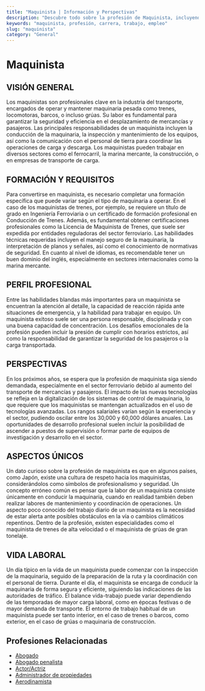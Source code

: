 ```yaml
---
title: "Maquinista | Información y Perspectivas"
description: "Descubre todo sobre la profesión de Maquinista, incluyendo responsabilidades, requisitos y oportunidades."
keywords: "maquinista, profesión, carrera, trabajo, empleo"
slug: "maquinista"
category: "General"
---
```


# Maquinista

## VISIÓN GENERAL

Los maquinistas son profesionales clave en la industria del transporte, encargados de operar y mantener maquinaria pesada como trenes, locomotoras, barcos, o incluso grúas. Su labor es fundamental para garantizar la seguridad y eficiencia en el desplazamiento de mercancías y pasajeros. Las principales responsabilidades de un maquinista incluyen la conducción de la maquinaria, la inspección y mantenimiento de los equipos, así como la comunicación con el personal de tierra para coordinar las operaciones de carga y descarga. Los maquinistas pueden trabajar en diversos sectores como el ferrocarril, la marina mercante, la construcción, o en empresas de transporte de carga.

## FORMACIÓN Y REQUISITOS

Para convertirse en maquinista, es necesario completar una formación específica que puede variar según el tipo de maquinaria a operar. En el caso de los maquinistas de trenes, por ejemplo, se requiere un título de grado en Ingeniería Ferroviaria o un certificado de formación profesional en Conducción de Trenes. Además, es fundamental obtener certificaciones profesionales como la Licencia de Maquinista de Trenes, que suele ser expedida por entidades reguladoras del sector ferroviario. Las habilidades técnicas requeridas incluyen el manejo seguro de la maquinaria, la interpretación de planos y señales, así como el conocimiento de normativas de seguridad. En cuanto al nivel de idiomas, es recomendable tener un buen dominio del inglés, especialmente en sectores internacionales como la marina mercante.

## PERFIL PROFESIONAL

Entre las habilidades blandas más importantes para un maquinista se encuentran la atención al detalle, la capacidad de reacción rápida ante situaciones de emergencia, y la habilidad para trabajar en equipo. Un maquinista exitoso suele ser una persona responsable, disciplinada y con una buena capacidad de concentración. Los desafíos emocionales de la profesión pueden incluir la presión de cumplir con horarios estrictos, así como la responsabilidad de garantizar la seguridad de los pasajeros o la carga transportada.

## PERSPECTIVAS

En los próximos años, se espera que la profesión de maquinista siga siendo demandada, especialmente en el sector ferroviario debido al aumento del transporte de mercancías y pasajeros. El impacto de las nuevas tecnologías se refleja en la digitalización de los sistemas de control de maquinaria, lo que requiere que los maquinistas se mantengan actualizados en el uso de tecnologías avanzadas. Los rangos salariales varían según la experiencia y el sector, pudiendo oscilar entre los 30,000 y 60,000 dólares anuales. Las oportunidades de desarrollo profesional suelen incluir la posibilidad de ascender a puestos de supervisión o formar parte de equipos de investigación y desarrollo en el sector.

## ASPECTOS ÚNICOS

Un dato curioso sobre la profesión de maquinista es que en algunos países, como Japón, existe una cultura de respeto hacia los maquinistas, considerándolos como símbolos de profesionalismo y seguridad. Un concepto erróneo común es pensar que la labor de un maquinista consiste únicamente en conducir la maquinaria, cuando en realidad también deben realizar labores de mantenimiento y coordinación de operaciones. Un aspecto poco conocido del trabajo diario de un maquinista es la necesidad de estar alerta ante posibles obstáculos en la vía o cambios climáticos repentinos. Dentro de la profesión, existen especialidades como el maquinista de trenes de alta velocidad o el maquinista de grúas de gran tonelaje.

## VIDA LABORAL

Un día típico en la vida de un maquinista puede comenzar con la inspección de la maquinaria, seguido de la preparación de la ruta y la coordinación con el personal de tierra. Durante el día, el maquinista se encarga de conducir la maquinaria de forma segura y eficiente, siguiendo las indicaciones de las autoridades de tráfico. El balance vida-trabajo puede variar dependiendo de las temporadas de mayor carga laboral, como en épocas festivas o de mayor demanda de transporte. El entorno de trabajo habitual de un maquinista puede ser tanto interior, en el caso de trenes o barcos, como exterior, en el caso de grúas o maquinaria de construcción.
## Profesiones Relacionadas

- [Abogado](/profesiones/abogado/)
- [Abogado penalista](/profesiones/abogado-penalista/)
- [Actor/Actriz](/profesiones/actor-actriz/)
- [Administrador de propiedades](/profesiones/administrador-de-propiedades/)
- [Aerodinamista](/profesiones/aerodinamista/)

